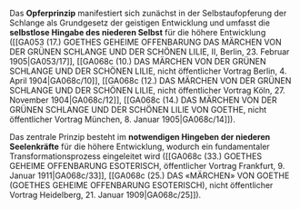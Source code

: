 
Das **Opferprinzip** manifestiert sich zunächst in der Selbstaufopferung der Schlange als Grundgesetz der geistigen Entwicklung und umfasst die **selbstlose Hingabe des niederen Selbst** für die höhere Entwicklung ([[GA053 (17.) GOETHES GEHEIME OFFENBARUNG DAS MÄRCHEN VON DER GRÜNEN SCHLANGE UND DER SCHÖNEN LILIE, II, Berlin, 23. Februar 1905|GA053/17]], [[GA068c (10.) DAS MÄRCHEN VON DER GRÜNEN SCHLANGE UND DER SCHÖNEN LILIE, nicht öffentlicher Vortrag Berlin, 4. April 1904|GA068c/10]], [[GA068c (12.) DAS MÄRCHEN VON DER GRÜNEN SCHLANGE UND DER SCHÖNEN LILIE, nicht öffentlicher Vortrag Köln, 27. November 1904|GA068c/12]], [[GA068c (14.) DAS MÄRCHEN VON DER GRÜNEN SCHLANGE UND DER SCHÖNEN LILIE VON GOETHE, nicht öffentlicher Vortrag München, 8. Januar 1905|GA068c/14]]).

Das zentrale Prinzip besteht im **notwendigen Hingeben der niederen Seelenkräfte** für die höhere Entwicklung, wodurch ein fundamentaler Transformationsprozess eingeleitet wird ([[GA068c (33.) GOETHES GEHEIME OFFENBARUNG ESOTERISCH, öffentlicher Vortrag Frankfurt, 9. Januar 1911|GA068c/33]], [[GA068c (25.) DAS «MÄRCHEN» VON GOETHE (GOETHES GEHEIME OFFENBARUNG ESOTERISCH), nicht öffentlicher Vortrag Heidelberg, 21. Januar 1909|GA068c/25]]).

